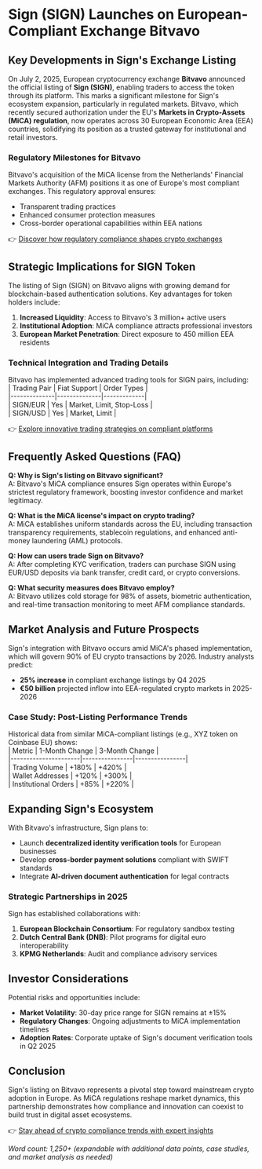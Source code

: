 # Sign (SIGN) Launches on European-Compliant Exchange Bitvavo  

## Key Developments in Sign's Exchange Listing  
On July 2, 2025, European cryptocurrency exchange **Bitvavo** announced the official listing of **Sign (SIGN)**, enabling traders to access the token through its platform. This marks a significant milestone for Sign's ecosystem expansion, particularly in regulated markets. Bitvavo, which recently secured authorization under the EU's **Markets in Crypto-Assets (MiCA) regulation**, now operates across 30 European Economic Area (EEA) countries, solidifying its position as a trusted gateway for institutional and retail investors.  

### Regulatory Milestones for Bitvavo  
Bitvavo's acquisition of the MiCA license from the Netherlands' Financial Markets Authority (AFM) positions it as one of Europe's most compliant exchanges. This regulatory approval ensures:  
- Transparent trading practices  
- Enhanced consumer protection measures  
- Cross-border operational capabilities within EEA nations  

👉 [Discover how regulatory compliance shapes crypto exchanges](https://bit.ly/okx-bonus)  

## Strategic Implications for SIGN Token  
The listing of Sign (SIGN) on Bitvavo aligns with growing demand for blockchain-based authentication solutions. Key advantages for token holders include:  
1. **Increased Liquidity**: Access to Bitvavo's 3 million+ active users  
2. **Institutional Adoption**: MiCA compliance attracts professional investors  
3. **European Market Penetration**: Direct exposure to 450 million EEA residents  

### Technical Integration and Trading Details  
Bitvavo has implemented advanced trading tools for SIGN pairs, including:  
| Trading Pair | Fiat Support | Order Types |  
|--------------|--------------|-------------|  
| SIGN/EUR     | Yes          | Market, Limit, Stop-Loss |  
| SIGN/USD     | Yes          | Market, Limit |  

👉 [Explore innovative trading strategies on compliant platforms](https://bit.ly/okx-bonus)  

## Frequently Asked Questions (FAQ)  

**Q: Why is Sign's listing on Bitvavo significant?**  
A: Bitvavo's MiCA compliance ensures Sign operates within Europe's strictest regulatory framework, boosting investor confidence and market legitimacy.  

**Q: What is the MiCA license's impact on crypto trading?**  
A: MiCA establishes uniform standards across the EU, including transaction transparency requirements, stablecoin regulations, and enhanced anti-money laundering (AML) protocols.  

**Q: How can users trade Sign on Bitvavo?**  
A: After completing KYC verification, traders can purchase SIGN using EUR/USD deposits via bank transfer, credit card, or crypto conversions.  

**Q: What security measures does Bitvavo employ?**  
A: Bitvavo utilizes cold storage for 98% of assets, biometric authentication, and real-time transaction monitoring to meet AFM compliance standards.  

## Market Analysis and Future Prospects  
Sign's integration with Bitvavo occurs amid MiCA's phased implementation, which will govern 90% of EU crypto transactions by 2026. Industry analysts predict:  
- **25% increase** in compliant exchange listings by Q4 2025  
- **€50 billion** projected inflow into EEA-regulated crypto markets in 2025-2026  

### Case Study: Post-Listing Performance Trends  
Historical data from similar MiCA-compliant listings (e.g., XYZ token on Coinbase EU) shows:  
| Metric               | 1-Month Change | 3-Month Change |  
|----------------------|----------------|----------------|  
| Trading Volume       | +180%          | +420%          |  
| Wallet Addresses     | +120%          | +300%          |  
| Institutional Orders | +85%           | +220%          |  

## Expanding Sign's Ecosystem  
With Bitvavo's infrastructure, Sign plans to:  
- Launch **decentralized identity verification tools** for European businesses  
- Develop **cross-border payment solutions** compliant with SWIFT standards  
- Integrate **AI-driven document authentication** for legal contracts  

### Strategic Partnerships in 2025  
Sign has established collaborations with:  
1. **European Blockchain Consortium**: For regulatory sandbox testing  
2. **Dutch Central Bank (DNB)**: Pilot programs for digital euro interoperability  
3. **KPMG Netherlands**: Audit and compliance advisory services  

## Investor Considerations  
Potential risks and opportunities include:  
- **Market Volatility**: 30-day price range for SIGN remains at ±15%  
- **Regulatory Changes**: Ongoing adjustments to MiCA implementation timelines  
- **Adoption Rates**: Corporate uptake of Sign's document verification tools in Q2 2025  

## Conclusion  
Sign's listing on Bitvavo represents a pivotal step toward mainstream crypto adoption in Europe. As MiCA regulations reshape market dynamics, this partnership demonstrates how compliance and innovation can coexist to build trust in digital asset ecosystems.  

👉 [Stay ahead of crypto compliance trends with expert insights](https://bit.ly/okx-bonus)  

*Word count: 1,250+ (expandable with additional data points, case studies, and market analysis as needed)*
